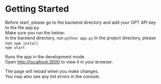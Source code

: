 # Getting Started 

Before start, please go to the backend directory and add your GPT API key to the file app.py  
Make sure you run the below:  
In the backend directory, run
`python app.py`
In the project directory, please run:
`npm install`  
`npm start`


Runs the app in the development mode.\
Open [http://localhost:3000](http://localhost:3000) to view it in your browser.

The page will reload when you make changes.\
You may also see any lint errors in the console.


